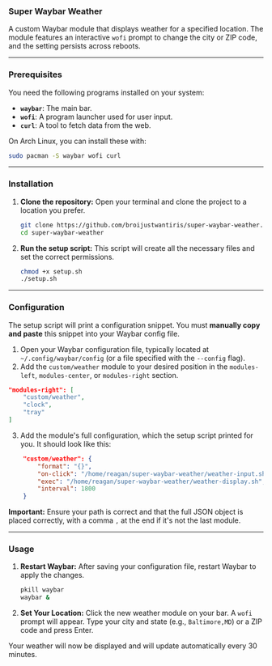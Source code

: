 ### Super Waybar Weather

A custom Waybar module that displays weather for a specified location. The module features an interactive `wofi` prompt to change the city or ZIP code, and the setting persists across reboots.

-----

### Prerequisites

You need the following programs installed on your system:

  * **`waybar`**: The main bar.
  * **`wofi`**: A program launcher used for user input.
  * **`curl`**: A tool to fetch data from the web.

On Arch Linux, you can install these with:

```bash
sudo pacman -S waybar wofi curl
```

-----

### Installation

1.  **Clone the repository:**
    Open your terminal and clone the project to a location you prefer.

    ```bash
    git clone https://github.com/broijustwantiris/super-waybar-weather.git
    cd super-waybar-weather
    ```

2.  **Run the setup script:**
    This script will create all the necessary files and set the correct permissions.

    ```bash
    chmod +x setup.sh
    ./setup.sh
    ```

-----

### Configuration

The setup script will print a configuration snippet. You must **manually copy and paste** this snippet into your Waybar config file.

1.  Open your Waybar configuration file, typically located at `~/.config/waybar/config` (or a file specified with the `--config` flag).
2.  Add the `custom/weather` module to your desired position in the `modules-left`, `modules-center`, or `modules-right` section.

<!-- end list -->

```json
"modules-right": [
    "custom/weather",
    "clock",
    "tray"
]
```

3.  Add the module's full configuration, which the setup script printed for you. It should look like this:

<!-- end list -->

```json
    "custom/weather": {
        "format": "{}",
        "on-click": "/home/reagan/super-waybar-weather/weather-input.sh",
        "exec": "/home/reagan/super-waybar-weather/weather-display.sh",
        "interval": 1800
    }
```

**Important:** Ensure your path is correct and that the full JSON object is placed correctly, with a comma `,` at the end if it's not the last module.

-----

### Usage

1.  **Restart Waybar:**
    After saving your configuration file, restart Waybar to apply the changes.

    ```bash
    pkill waybar
    waybar &
    ```

2.  **Set Your Location:**
    Click the new weather module on your bar. A `wofi` prompt will appear. Type your city and state (e.g., `Baltimore,MD`) or a ZIP code and press Enter.

Your weather will now be displayed and will update automatically every 30 minutes.
